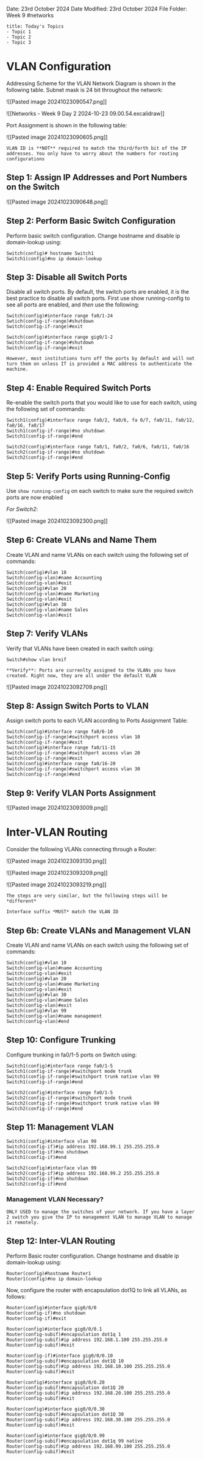 Date: 23rd October 2024
Date Modified: 23rd October 2024
File Folder: Week 9
#networks

```ad-summary
title: Today's Topics
- Topic 1
- Topic 2
- Topic 3
```

# VLAN Configuration

Addressing Scheme for the VLAN Network Diagram is shown in the following table. Subnet mask is 24 bit throughout the network:

![[Pasted image 20241023090547.png]]

![[Networks - Week 9 Day 2 2024-10-23 09.00.54.excalidraw]]

Port Assignment is shown in the following table:

![[Pasted image 20241023090605.png]]

```ad-warning
VLAN ID is **NOT** required to match the third/forth bit of the IP addresses. You only have to worry about the numbers for routing configurations
```

## Step 1: Assign IP Addresses and Port Numbers on the Switch

![[Pasted image 20241023090648.png]]

## Step 2: Perform Basic Switch Configuration

Perform basic switch configuration. Change hostname and disable ip domain-lookup using:

```
Switch(config)# hostname Switch1
Switch1(config)#no ip domain-lookup
```

## Step 3: Disable all Switch Ports

Disable all switch ports. By default, the switch ports are enabled, it is the best practice to disable all switch ports. First use show running-config to see all ports are enabled, and *then* use the following:

```
Switch(config)#interface range fa0/1-24
Swtich(config-if-range)#shutdown
Switch(config-if-range)#exit

Switch(config)#interface range gig0/1-2 
Switch(config-if-range)#shutdown 
Switch(config-if-range)#exit
```

```ad-note
However, most institutions turn off the ports by default and will not turn them on unless IT is provided a MAC address to authenticate the machine.
```

## Step 4: Enable Required Switch Ports

Re-enable the switch ports that you would like to use for each switch, using the following set of commands:

```
Switch1(config)#interface range fa0/2, fa0/6, fa 0/7, fa0/11, fa0/12, fa0/16, fa0/17
Switch1(config-if-range)#no shutdown
Switch1(config-if-range)#end

Switch2(config)#interface range fa0/1, fa0/2, fa0/6, fa0/11, fa0/16
Switch2(config-if-range)#no shutdown
Switch2(config-if-range)#end
```

## Step 5: Verify Ports using Running-Config

Use `show running-config` on each switch to make sure the required switch ports are now enabled

*For Switch2*:

![[Pasted image 20241023092300.png]]

## Step 6: Create VLANs and Name Them

Create VLAN and name VLANs on each switch using the following set of commands:

```
Switch(config)#vlan 10 
Switch(config-vlan)#name Accounting 
Switch(config-vlan)#exit 
Switch(config)#vlan 20 
Switch(config-vlan)#name Marketing 
Switch(config-vlan)#exit 
Switch(config)#vlan 30 
Switch(config-vlan)#name Sales 
Switch(config-vlan)#exit
```

## Step 7: Verify VLANs

Verify that VLANs have been created in each switch using:

```
Switch#show vlan breif
```

```ad-important
**Verify**: Ports are currenlty assigned to the VLANs you have created. Right now, they are all under the default VLAN
```

![[Pasted image 20241023092709.png]]

## Step 8: Assign Switch Ports to VLAN

Assign switch ports to each VLAN according to Ports Assignment Table:

```
Switch(config)#interface range fa0/6-10 
Switch(config-if-range)#switchport access vlan 10 
Switch(config-if-range)#exit 
Switch(config)#interface range fa0/11-15 
Switch(config-if-range)#switchport access vlan 20 
Switch(config-if-range)#exit 
Switch(config)#interface range fa0/16-20 
Switch(config-if-range)#switchport access vlan 30 
Switch(config-if-range)#end
```

## Step 9: Verify VLAN Ports Assignment

![[Pasted image 20241023093009.png]]

# Inter-VLAN Routing

Consider the following VLANs connecting through a Router:

![[Pasted image 20241023093130.png]]

![[Pasted image 20241023093209.png]]

![[Pasted image 20241023093219.png]]

```ad-important
The steps are very similar, but the following steps will be *different*
```

```ad-warning
Interface suffix *MUST* match the VLAN ID
```

## Step 6b: Create VLANs and Management VLAN

Create VLAN and name VLANs on each switch using the following set of commands:

```
Switch(config)#vlan 10 
Switch(config-vlan)#name Accounting 
Switch(config-vlan)#exit 
Switch(config)#vlan 20 
Switch(config-vlan)#name Marketing 
Switch(config-vlan)#exit 
Switch(config)#vlan 30 
Switch(config-vlan)#name Sales 
Switch(config-vlan)#exit
Switch(config)#vlan 99
Switch(config-vlan)#name management
Switch(config-vlan)#end
```
## Step 10: Configure Trunking

Configure trunking in fa0/1-5 ports on Switch using:

```
Switch1(config)#interface range fa0/1-5
Switch1(config-if-range)#switchport mode trunk
Switch1(config-if-range)#switchport trunk native vlan 99 Switch1(config-if-range)#end

Switch2(config)#interface range fa0/1-5
Switch2(config-if-range)#switchport mode trunk
Switch2(config-if-range)#switchport trunk native vlan 99 Switch2(config-if-range)#end
```


## Step 11: Management VLAN

```
Switch1(config)#interface vlan 99 
Switch1(config-if)#ip address 192.168.99.1 255.255.255.0 Switch1(config-if)#no shutdown 
Switch1(config-if)#end

Switch2(config)#interface vlan 99 
Switch2(config-if)#ip address 192.168.99.2 255.255.255.0 Switch2(config-if)#no shutdown 
Switch2(config-if)#end
```



### Management VLAN Necessary?

```ad-important
ONLY USED to manage the switches of your network. If you have a layer 2 switch you give the IP to management VLAN to manage VLAN to manage it remotely.
```

## Step 12: Inter-VLAN Routing

Perform Basic router configuration. Change hostname and disable ip domain-lookup using:

```
Router(config)#hostname Router1 
Router1(config)#no ip domain-lookup
```
Now, configure the router with encapsulation dot1Q to link all VLANs, as follows:

```
Router(config)#interface gig0/0/0 
Router(config-if)#no shutdown 
Router(config-if)#exit 

Router(config)#interface gig0/0/0.1 
Router(config-subif)#encapsulation dot1q 1 
Router(config-subif)#ip address 192.168.1.100 255.255.255.0 Router(config-subif)#exit 

Router(config-if)#interface gig0/0/0.10 
Router(config-subif)#encapsulation dot1Q 10 
Router(config-subif)#ip address 192.168.10.100 255.255.255.0 Router(config-subif)#exit

Router(config)#interface gig0/0/0.20 
Router(config-subif)#encapsulation dot1Q 20 
Router(config-subif)#ip address 192.168.20.100 255.255.255.0 Router(config-subif)#exit 

Router(config)#interface gig0/0/0.30 
Router(config-subif)#encapsulation dot1Q 30 
Router(config-subif)#ip address 192.168.30.100 255.255.255.0 Router(config-subif)#exit 

Router(config)#interface gig0/0/0.99 
Router(config-subif)#encapsulation dot1q 99 native 
Router(config-subif)#ip address 192.168.99.100 255.255.255.0 Router(config-subif)#exit
```
